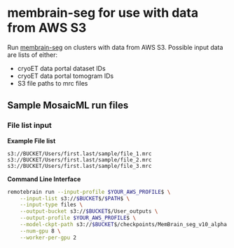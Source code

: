 # membrain-seg for use with data from AWS S3

Run [membrain-seg](https://github.com/teamtomo/membrain-seg) on clusters with data from AWS S3. Possible input data are lists of either:

* cryoET data portal dataset IDs
* cryoET data portal tomogram IDs
* S3 file paths to mrc files

## Sample MosaicML run files


### File list input

**Example File list**
```
s3://BUCKET/Users/first.last/sample/file_1.mrc
s3://BUCKET/Users/first.last/sample/file_2.mrc
s3://BUCKET/Users/first.last/sample/file_3.mrc
```

**Command Line Interface**

```bash
remotebrain run --input-profile $YOUR_AWS_PROFILE$ \
    --input-list s3://$BUCKET$/$PATH$ \
    --input-type files \
    --output-bucket s3://$BUCKET$/User_outputs \
    --output-profile $YOUR_AWS_PROFILE$ \
    --model-ckpt-path s3://$BUCKET$/checkpoints/MemBrain_seg_v10_alpha.ckpt \
    --num-gpu 8 \
    --worker-per-gpu 2
```
